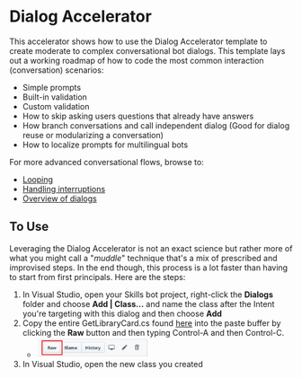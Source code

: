 # Dialog Accelerator
This accelerator shows how to use the Dialog Accelerator template to create 
moderate to complex conversational bot dialogs.  This template lays out a
working roadmap of how to code the most common interaction (conversation) 
scenarios:
* Simple prompts
* Built-in validation
* Custom validation
* How to skip asking users questions that already have answers
* How branch conversations and call independent dialog (Good for dialog reuse or 
modularizing a conversation)
* How to localize prompts for multilingual bots

For more advanced conversational flows, browse to:
* [Looping](https://docs.microsoft.com/en-us/azure/bot-service/bot-builder-dialog-manage-complex-conversation-flow?view=azure-bot-service-4.0&tabs=csharp)
* [Handling interruptions](https://docs.microsoft.com/en-us/azure/bot-service/bot-builder-howto-handle-user-interrupt?view=azure-bot-service-4.0&tabs=csharp)
* [Overview of dialogs](https://docs.microsoft.com/en-us/azure/bot-service/bot-builder-concept-dialog?view=azure-bot-service-4.0)

## To Use
Leveraging the Dialog Accelerator is not an exact science but rather more of what
you might call a "*muddle*" technique that's a mix of prescribed and improvised
steps.  In the end though, this process is a lot faster than having to start from
first principals.  Here are the steps:

1. In Visual Studio, open your Skills bot project, right-click the **Dialogs** folder
and choose **Add | Class...** and name the class after the Intent you're targeting with
this dialog and then choose **Add**
2. Copy the entire GetLibraryCard.cs found [here](GetLibraryCard.cs) into the paste buffer
by clicking the **Raw** button and then typing Control-A and then Control-C.
	+ <img src="/Images/RawButton.png" width="200">
3. In Visual Studio, open the new class you created 